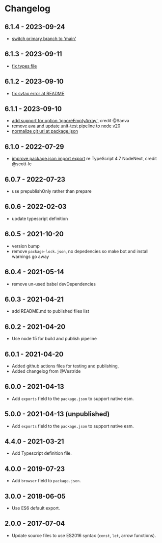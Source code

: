# Changelog

## 6.1.4 - 2023-09-24

* [switch primary branch to 'main'](https://github.com/iambumblehead/form-urlencoded/pull/53)

## 6.1.3 - 2023-09-11

* [fix types file](https://github.com/iambumblehead/form-urlencoded/pull/51)


## 6.1.2 - 2023-09-10

* [fix sytax error at README](https://github.com/iambumblehead/form-urlencoded/pull/50)


## 6.1.1 - 2023-09-10

* [add support for option 'ignoreEmptyArray',][611] credit @Sanva
* [remove ava and update unit-test pipeline to node v20][612]
* [normalize git url at package.json](https://github.com/iambumblehead/form-urlencoded/pull/50)

[611]: https://github.com/iambumblehead/form-urlencoded/pull/48
[612]: https://github.com/iambumblehead/form-urlencoded/pull/49


## 6.1.0 - 2022-07-29

* [improve package.json import export][610] re TypeScript 4.7 NodeNext, credit @scott-lc

[610]: https://github.com/iambumblehead/form-urlencoded/pull/45


## 6.0.7 - 2022-07-23

* use prepublishOnly rather than prepare

## 6.0.6 - 2022-02-03

* update typescript definition

## 6.0.5 - 2021-10-20

* version bump
* remove `package-lock.json`, no depedencies so make bot and install warnings go away

## 6.0.4 - 2021-05-14

* remove un-used babel devDependencies

## 6.0.3 - 2021-04-21

* add README.md to published files list

## 6.0.2 - 2021-04-20

* Use node 15 for build and publish pipeline

## 6.0.1 - 2021-04-20

* Added github actions files for testing and publishing,
* Added changelog from @Vestride

## 6.0.0 - 2021-04-13

* Add `exports` field to the `package.json` to support native esm.

## 5.0.0 - 2021-04-13 (unpublished)

* Add `exports` field to the `package.json` to support native esm.

## 4.4.0 - 2021-03-21

* Add Typescript definition file.

## 4.0.0 - 2019-07-23

* Add `browser` field to `package.json`.

## 3.0.0 - 2018-06-05

* Use ES6 default export.

## 2.0.0 - 2017-07-04

* Update source files to use ES2016 syntax (`const`, `let`, arrow functions).
